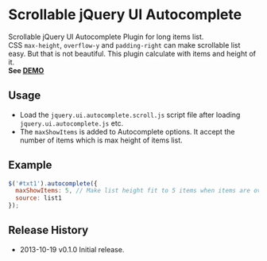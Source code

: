 # Scrollable jQuery UI Autocomplete

Scrollable jQuery UI Autocomplete Plugin for long items list.  
CSS `max-height`, `overflow-y` and `padding-right` can make scrollable list easy. But that is not beautiful. This plugin calculate with items and height of it.  
**See <a href="http://anseki.github.io/jquery-ui-autocomplete-scroll">DEMO</a>**

## Usage

- Load the `jquery.ui.autocomplete.scroll.js` script file after loading `jquery.ui.autocomplete.js` etc.
- The `maxShowItems` is added to Autocomplete options. It accept the number of items which is max height of items list.

## Example

```js
$('#txt1').autocomplete({
  maxShowItems: 5, // Make list height fit to 5 items when items are over 5.
  source: list1
});
```

## Release History
 * 2013-10-19			v0.1.0			Initial release.
